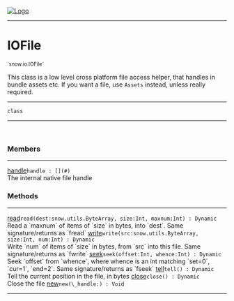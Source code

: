 
[![Logo](../../../images/logo.png)](../../../api/index.html)

---



<h1>IOFile</h1>
<small>`snow.io.IOFile`</small>

This class is a low level cross platform file access helper, that handles in bundle assets etc.
    If you want a file, use `Assets` instead, unless really required.

---

`class`

---

&nbsp;
&nbsp;



<h3>Members</h3> <hr/><span class="member apipage">
                <a name="handle"><a class="lift" href="#handle">handle</a></a><code class="signature apipage">handle : [](#)</code><br/></span>
            <span class="small_desc_flat">The internal native file handle</span>





<h3>Methods</h3> <hr/><span class="method apipage">
            <a name="read"><a class="lift" href="#read">read</a></a><code class="signature apipage">read(dest:snow.utils.ByteArray<span></span>, size:Int<span></span>, maxnum:Int<span></span>) : Dynamic</code><br/><span class="small_desc_flat">Read a `maxnum` of items of `size` in bytes, into `dest`. Same signature/returns as `fread`</span>
        </span>
    <span class="method apipage">
            <a name="write"><a class="lift" href="#write">write</a></a><code class="signature apipage">write(src:snow.utils.ByteArray<span></span>, size:Int<span></span>, num:Int<span></span>) : Dynamic</code><br/><span class="small_desc_flat">Write `num` of items of `size` in bytes, from `src` into this file. Same signature/returns as `fwrite`</span>
        </span>
    <span class="method apipage">
            <a name="seek"><a class="lift" href="#seek">seek</a></a><code class="signature apipage">seek(offset:Int<span></span>, whence:Int<span></span>) : Dynamic</code><br/><span class="small_desc_flat">Seek `offset` from `whence`, where whence is an int matching `set=0`, `cur=1`, `end=2`. Same signature/returns as `fseek`</span>
        </span>
    <span class="method apipage">
            <a name="tell"><a class="lift" href="#tell">tell</a></a><code class="signature apipage">tell() : Dynamic</code><br/><span class="small_desc_flat">Tell the current position in the file, in bytes</span>
        </span>
    <span class="method apipage">
            <a name="close"><a class="lift" href="#close">close</a></a><code class="signature apipage">close() : Dynamic</code><br/><span class="small_desc_flat">Close the file</span>
        </span>
    <span class="method apipage">
            <a name="new"><a class="lift" href="#new">new</a></a><code class="signature apipage">new(\_handle:<span></span>) : Void</code><br/><span class="small_desc_flat"></span>
        </span>
    





---

&nbsp;
&nbsp;
&nbsp;
&nbsp;